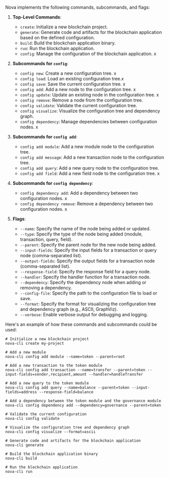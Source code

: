 Nova implements the following commands, subcommands, and flags:

1. **Top-Level Commands**:
   - `create`: Initialize a new blockchain project.
   - `generate`: Generate code and artifacts for the blockchain application based on the defined configuration.
   - `build`: Build the blockchain application binary.
   - `run`: Run the blockchain application.
   - `config`: Manage the configuration of the blockchain application. x

2. **Subcommands for `config`**:
   - `config new`: Create a new configuration tree. x
   - `config load`: Load an existing configuration tree.x
   - `config save`: Save the current configuration tree. x
   - `config add`: Add a new node to the configuration tree. x
   - `config update`: Update an existing node in the configuration tree. x
   - `config remove`: Remove a node from the configuration tree.
   - `config validate`: Validate the current configuration tree.
   - `config visualize`: Visualize the configuration tree and dependency graph.
   - `config dependency`: Manage dependencies between configuration nodes. x

3. **Subcommands for `config add`**:
   - `config add module`: Add a new module node to the configuration tree.
   - `config add message`: Add a new transaction node to the configuration tree.
   - `config add query`: Add a new query node to the configuration tree.
   - `config add field`: Add a new field node to the configuration tree. x

4. **Subcommands for `config dependency`**:
   - `config dependency add`: Add a dependency between two configuration nodes. x
   - `config dependency remove`: Remove a dependency between two configuration nodes. x

5. **Flags**:
   - `--name`: Specify the name of the node being added or updated.
   - `--type`: Specify the type of the node being added (module, transaction, query, field).
   - `--parent`: Specify the parent node for the new node being added.
   - `--input-fields`: Specify the input fields for a transaction or query node (comma-separated list).
   - `--output-fields`: Specify the output fields for a transaction node (comma-separated list).
   - `--response-field`: Specify the response field for a query node.
   - `--handler`: Specify the handler function for a transaction node.
   - `--dependency`: Specify the dependency node when adding or removing a dependency.
   - `--config-file`: Specify the path to the configuration file to load or save.
   - `--format`: Specify the format for visualizing the configuration tree and dependency graph (e.g., ASCII, GraphViz).
   - `--verbose`: Enable verbose output for debugging and logging.

Here's an example of how these commands and subcommands could be used:

```
# Initialize a new blockchain project
nova-cli create my-project

# Add a new module
nova-cli config add module --name=token --parent=root

# Add a new transaction to the token module
nova-cli config add transaction --name=transfer --parent=token --input-fields=sender,recipient,amount --handler=handleTransfer

# Add a new query to the token module
nova-cli config add query --name=balance --parent=token --input-fields=address --response-field=balance

# Add a dependency between the token module and the governance module
nova-cli config dependency add --dependency=governance --parent=token

# Validate the current configuration
nova-cli config validate

# Visualize the configuration tree and dependency graph
nova-cli config visualize --format=ascii

# Generate code and artifacts for the blockchain application
nova-cli generate

# Build the blockchain application binary
nova-cli build

# Run the blockchain application
nova-cli run
```
